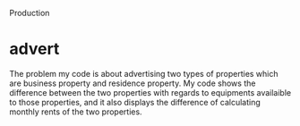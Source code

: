 Production
# advert
The problem my code is about advertising  two types of properties which are business property and residence property. My code shows the difference between the two properties with regards to equipments availaible to those properties, and it also displays  the difference of calculating monthly rents of the two properties. 
